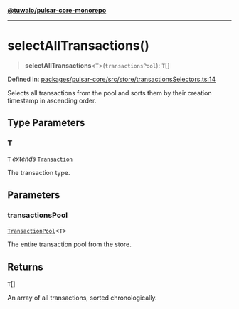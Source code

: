 [**@tuwaio/pulsar-core-monorepo**](../../../README.md)

***

# selectAllTransactions()

> **selectAllTransactions**\<`T`\>(`transactionsPool`): `T`[]

Defined in: [packages/pulsar-core/src/store/transactionsSelectors.ts:14](https://github.com/TuwaIO/pulsar-core/blob/31123a566c475bf283a6fb73d21ae43fa38204d1/packages/pulsar-core/src/store/transactionsSelectors.ts#L14)

Selects all transactions from the pool and sorts them by their creation timestamp in ascending order.

## Type Parameters

### T

`T` *extends* [`Transaction`](../type-aliases/Transaction.md)

The transaction type.

## Parameters

### transactionsPool

[`TransactionPool`](../type-aliases/TransactionPool.md)\<`T`\>

The entire transaction pool from the store.

## Returns

`T`[]

An array of all transactions, sorted chronologically.

